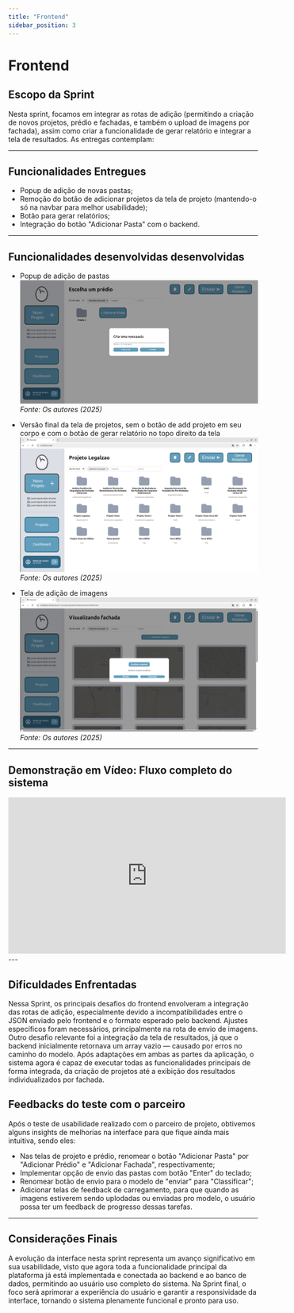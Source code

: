 ```yaml
---
title: "Frontend"
sidebar_position: 3
---
```


# Frontend


## Escopo da Sprint

Nesta sprint, focamos em integrar as rotas de adição (permitindo a criação de novos projetos, prédio e fachadas, e também o upload de imagens por fachada), assim como criar a funcionalidade de gerar relatório e integrar a tela de resultados.
As entregas contemplam:

---

## Funcionalidades Entregues

* Popup de adição de novas pastas;
* Remoção do botão de adicionar projetos da tela de projeto (mantendo-o só na navbar para melhor usabilidade);
* Botão para gerar relatórios;
* Integração do botão "Adicionar Pasta" com o backend.

---
## Funcionalidades desenvolvidas desenvolvidas

- Popup de adição de pastas
![Popup de adição de pastas](../../../static/img/front-sprint4/add_pasta.png)  
_Fonte: Os autores (2025)_

- Versão final da tela de projetos, sem o botão de add projeto em seu corpo e com o botão de gerar relatório no topo direito da tela
![Botão de Relatórios](../../../static/img/front-sprint4/telaFinal.png) 
_Fonte: Os autores (2025)_

- Tela de adição de imagens
![Add Imagens](../../../static/img/front-sprint4/addImg.png) 
_Fonte: Os autores (2025)_

---

## Demonstração em Vídeo: Fluxo completo do sistema
<div align='center'>
<iframe width="560" height="315" src="https://www.youtube.com/embed/HPIe_3TKhwY?si=H_JfqRsZ1vsXqGhv" title="YouTube video player" frameborder="0" allow="accelerometer; autoplay; clipboard-write; encrypted-media; gyroscope; picture-in-picture; web-share" referrerpolicy="strict-origin-when-cross-origin" allowfullscreen></iframe>
</div>
---

## Dificuldades Enfrentadas

Nessa Sprint, os principais desafios do frontend envolveram a integração das rotas de adição, especialmente devido a incompatibilidades entre o JSON enviado pelo frontend e o formato esperado pelo backend. Ajustes específicos foram necessários, principalmente na rota de envio de imagens. Outro desafio relevante foi a integração da tela de resultados, já que o backend inicialmente retornava um array vazio — causado por erros no caminho do modelo. Após adaptações em ambas as partes da aplicação, o sistema agora é capaz de executar todas as funcionalidades principais de forma integrada, da criação de projetos até a exibição dos resultados individualizados por fachada.

## Feedbacks do teste com o parceiro

Após o teste de usabilidade realizado com o parceiro de projeto, obtivemos alguns insights de melhorias na interface para que fique ainda mais intuitiva, sendo eles:

- Nas telas de projeto e prédio, renomear o botão "Adicionar Pasta" por "Adicionar Prédio" e "Adicionar Fachada", respectivamente;
- Implementar opção de envio das pastas com botão "Enter" do teclado;
- Renomear botão de envio para o modelo de "enviar" para "Classificar";
- Adicionar telas de feedback de carregamento, para que quando as imagens estiverem sendo uplodadas ou enviadas pro modelo, o usuário possa ter um feedback de progresso dessas tarefas.

---

## Considerações Finais

A evolução da interface nesta sprint representa um avanço significativo em sua usabilidade, visto que agora toda a funcionalidade principal da plataforma já está implementada e conectada ao backend e ao banco de dados, permitindo ao usuário uso completo do sistema. Na Sprint final, o foco será aprimorar a experiência do usuário e garantir a responsividade da interface, tornando o sistema plenamente funcional e pronto para uso.
